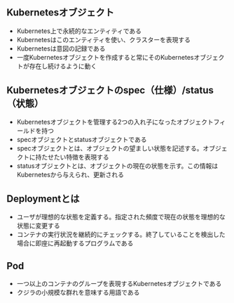 ## Kubernetesオブジェクト
- Kubernetes上で永続的なエンティティである
- Kubernetesはこのエンティティを使い、クラスターを表現する
- Kubernetesは意図の記録である
- 一度Kubernetesオブジェクトを作成すると常にそのKubernetesオブジェクトが存在し続けるように動く

## Kubernetesオブジェクトのspec（仕様）/status（状態）
- Kubernetesオブジェクトを管理する2つの入れ子になったオブジェクトフィールドを持つ
- specオブジェクトとstatusオブジェクトである
- specオブジェクトとは、オブジェクトの望ましい状態を記述する。オブジェクトに持たせたい特徴を表現する
- statusオブジェクトとは、オブジェクトの現在の状態を示す。この情報はKubernetesから与えられ、更新される

## Deploymentとは
- ユーザが理想的な状態を定義する。指定された頻度で現在の状態を理想的な状態に変更する
- コンテナの実行状況を継続的にチェックする。終了していることを検出した場合に即座に再起動するプログラムである

## Pod
- 一つ以上のコンテナのグループを表現するKubernetesオブジェクトである
- クジラの小規模な群れを意味する用語である
